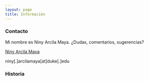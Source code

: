 ```yaml
---
layout: page
title: Información
---
```


### Contacto
Mi nombre es Niny Arcila Maya. 
¿Dudas, comentarios, sugerencias?

[Niny Arcila Maya](https://sites.duke.edu/ninyam/)

niny[.]arcilamaya[at]duke[.]edu


### Historia
